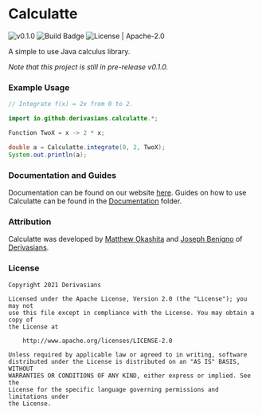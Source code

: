 # Calculatte
![v0.1.0](https://img.shields.io/badge/version-0.1.0-yellow)
![Build Badge](https://img.shields.io/github/workflow/status/derivasians/calculatte/JUnit%20Tests)
![License | Apache-2.0](https://img.shields.io/github/license/derivasians/calculatte)

A simple to use Java calculus library.

*Note that this project is still in pre-release v0.1.0.*

### Example Usage
```java
// Integrate f(x) = 2x from 0 to 2.

import io.github.derivasians.calculatte.*;

Function TwoX = x -> 2 * x;

double a = Calculatte.integrate(0, 2, TwoX);
System.out.println(a);
```

### Documentation and Guides
Documentation can be found on our website [here](https://derivasians.github.io/Calculatte/). Guides on how to use 
Calculatte can be found in the [Documentation][documentation] folder.

### Attribution
Calculatte was developed by [Matthew Okashita][soupyzinc] and [Joseph Benigno][jojongx] of [Derivasians][derivasians].

### License
```
Copyright 2021 Derivasians

Licensed under the Apache License, Version 2.0 (the "License"); you may not
use this file except in compliance with the License. You may obtain a copy of
the License at

    http://www.apache.org/licenses/LICENSE-2.0

Unless required by applicable law or agreed to in writing, software
distributed under the License is distributed on an "AS IS" BASIS, WITHOUT
WARRANTIES OR CONDITIONS OF ANY KIND, either express or implied. See the
License for the specific language governing permissions and limitations under
the License.
```

[documentation]: https://github.com/Derivasians/Calculatte/tree/main/Documenatation
[soupyzinc]: https://github.com/SoupyzInc
[jojongx]: https://github.com/jojongx
[derivasians]: https://github.com/Derivasians
[license]: https://github.com/Derivasians/Calculatte/blob/main/LICENSE
